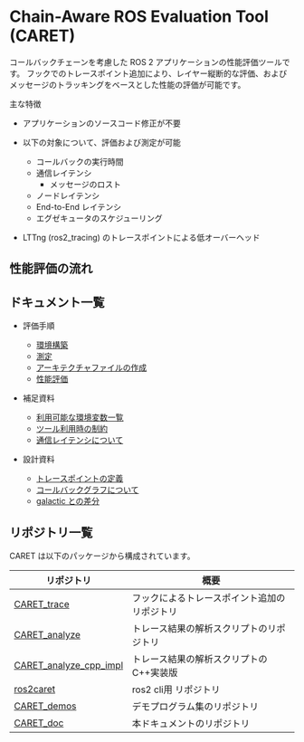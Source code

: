 # Chain-Aware ROS Evaluation Tool (CARET)
コールバックチェーンを考慮した ROS 2 アプリケーションの性能評価ツールです。
フックでのトレースポイント追加により、レイヤー縦断的な評価、およびメッセージのトラッキングをベースとした性能の評価が可能です。

主な特徴

- アプリケーションのソースコード修正が不要

- 以下の対象について、評価および測定が可能
  - コールバックの実行時間
  - 通信レイテンシ
    - メッセージのロスト
  - ノードレイテンシ
  - End-to-End レイテンシ
  - エグゼキュータのスケジューリング

- LTTng (ros2_tracing) のトレースポイントによる低オーバーヘッド



## 性能評価の流れ



## ドキュメント一覧


- 評価手順

  - [環境構築](./setup.md)
  - [測定](./measurement.md)
  - [アーキテクチャファイルの作成](./create_architecture.md)
  - [性能評価](./performance_evaluation.md)
- 補足資料

  - [利用可能な環境変数一覧](./env.md)
  - [ツール利用時の制約](./limits.md)
  - [通信レイテンシについて](./about_communication_latency.md)
- 設計資料

  <!-- - [アーキテクチャ](./architecture.md) -->
  - [トレースポイントの定義](./tracepoint_definition.md)
  - [コールバックグラフについて](./about_callback_graph.md)
  <!-- - [メッセージのトラッキングについて](./about_message_tracking.md) -->
  <!-- - [DDS-layer レイテンシの測定方法](./) -->
  - [galactic との差分](./diff.md)

## リポジトリ一覧

CARET は以下のパッケージから構成されています。

| リポジトリ                                                   | 概要                                         |
| ------------------------------------------------------------ | -------------------------------------------- |
| [CARET_trace](https://github.com/tier4/CARET_trace)          | フックによるトレースポイント追加のリポジトリ |
| [CARET_analyze](https://github.com/tier4/CARET_analyze)      | トレース結果の解析スクリプトのリポジトリ     |
| [CARET_analyze_cpp_impl](https://github.com/tier4/CARET_analyze_cpp_impl.git)      | トレース結果の解析スクリプトのC++実装版     |
| [ros2caret](https://github.com/tier4/ros2caret.git)      | ros2 cli用 リポジトリ     |
| [CARET_demos](https://github.com/tier4/CARET_demos)          | デモプログラム集のリポジトリ                 |
| [CARET_doc]([CARET_doc](https://github.com/tier4/CARET_doc)) | 本ドキュメントのリポジトリ                   |